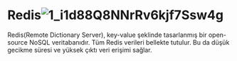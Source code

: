 # Redis![1_i1d88Q8NNrRv6kjf7Ssw4g](https://user-images.githubusercontent.com/23186143/175061150-00bab102-ea7f-4048-9ea6-782cf4e8cb8a.png)

Redis(Remote Dictionary Server), key-value şeklinde tasarlanmış bir open-source NoSQL veritabanıdır. Tüm Redis verileri bellekte tutulur. Bu da düşük gecikme süresi ve yüksek çıktı veri erişimi sağlar.

